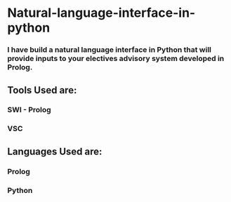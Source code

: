 # Natural-language-interface-in-python
### I have build a natural language interface in Python that will provide inputs to your electives advisory system developed in Prolog.

## Tools Used are:
### SWI - Prolog
### VSC 

## Languages Used are:
### Prolog
### Python
